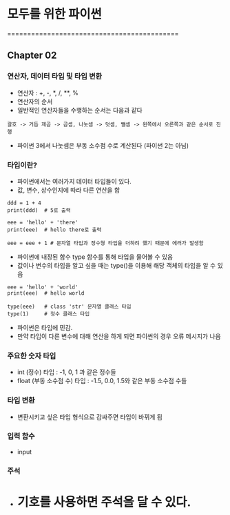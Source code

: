 # 모두를 위한 파이썬

===========================================

## Chapter 02


### 연산자, 데이터 타입 및 타입 변환
- 연산자 : +, -, *, /, **, %
- 연산자의 순서
- 일반적인 연산자들을 수행하는 순서는 다음과 같다
```
괄호 -> 거듭 제곱 -> 곱셉, 나눗셈 -> 덧셈, 뺄셈 -> 왼쪽에서 오른쪽과 같은 순서로 진행
```

- 파이썬 3에서 나눗셈은 부동 소수점 수로 계산된다 (파이썬 2는 아님)


### 타입이란?
- 파이썬에서는 여러가지 데이터 타입들이 있다.
- 값, 변수, 상수인지에 따라 다른 연산을 함

```
ddd = 1 + 4
print(ddd)	# 5로 출력

eee = 'hello' + 'there'
print(eee)	# hello there로 출력

eee = eee + 1 # 문자열 타입과 정수형 타입을 더하려 했기 때문에 에러가 발생함
```

- 파이썬에 내장된 함수 type 함수를 통해 타입을 물어볼 수 있음
- 값이나 변수의 타입을 알고 싶을 때는 type()을 이용해 해당 객체의 타입을 알 수 있음
```
eee = 'hello' + 'world'
print(eee)	# hello world

type(eee)	# class 'str' 문자열 클래스 타입
type(1)	    # 정수 클래스 타입
```

- 파이썬은 타입에 민감.
- 만약 타입이 다른 변수에 대해 연산을 하게 되면 파이썬의 경우 오류 메시지가 나옴



### 주요한 숫자 타입
- int (정수) 타입 : -1, 0, 1 과 같은 정수들
- float (부동 소수점 수) 타입 : -1.5, 0.0, 1.5와 같은 부동 소수점 수들


### 타입 변환
- 변환시키고 싶은 타입 형식으로 감싸주면 타입이 바뀌게 됨


### 입력 함수
- input


### 주석
- # 기호를 사용하면 주석을 달 수 있다.
